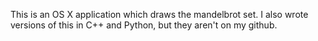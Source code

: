 This is an OS X application which draws the mandelbrot set. I also wrote versions of this in C++ and Python, but they aren't on my github. 
